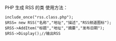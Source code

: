 PHP 生成 RSS 的类
使用方法：
```
include_once("rss.class.php");
$RSS= new RSS("名称","地址","描述","RSS频道图标");
$RSS->AddItem("标题","地址","摘要","发布日期");
$RSS->Display();//输出RSS
```
